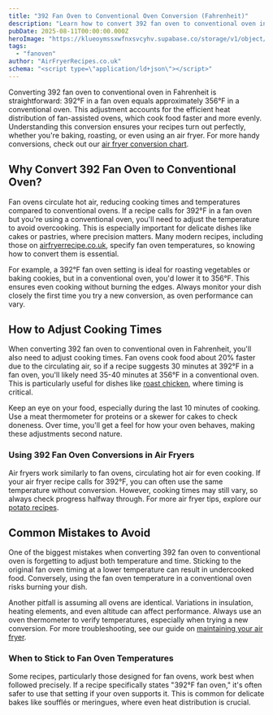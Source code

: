 ```yaml
---
title: "392 Fan Oven to Conventional Oven Conversion (Fahrenheit)"
description: "Learn how to convert 392 fan oven to conventional oven in Fahrenheit for flawless results. Master oven conversions with our easy guide today!"
pubDate: 2025-08-11T00:00:00.000Z
heroImage: "https://klueoymssxwfnxsvcyhv.supabase.co/storage/v1/object/public/md/392-fan-oven-to-conventional-oven-conversion-fahrenheit-aa98cfdc.png"
tags:
  - "fanoven"
author: "AirFryerRecipes.co.uk"
schema: "<script type=\"application/ld+json\"></script>"
---
```


<p>Converting 392 fan oven to conventional oven in Fahrenheit is straightforward: 392°F in a fan oven equals approximately 356°F in a conventional oven. This adjustment accounts for the efficient heat distribution of fan-assisted ovens, which cook food faster and more evenly. Understanding this conversion ensures your recipes turn out perfectly, whether you're baking, roasting, or even using an air fryer. For more handy conversions, check out our <a href=https://www.airfryerrecipe.co.uk/air-fryer-conversion-chart>air fryer conversion chart</a>.</p>

<h2>Why Convert 392 Fan Oven to Conventional Oven?</h2>
<p>Fan ovens circulate hot air, reducing cooking times and temperatures compared to conventional ovens. If a recipe calls for 392°F in a fan oven but you're using a conventional oven, you'll need to adjust the temperature to avoid overcooking. This is especially important for delicate dishes like cakes or pastries, where precision matters. Many modern recipes, including those on <a href=https://www.airfryerrecipe.co.uk/recipes>airfryerrecipe.co.uk</a>, specify fan oven temperatures, so knowing how to convert them is essential.</p>
<p>For example, a 392°F fan oven setting is ideal for roasting vegetables or baking cookies, but in a conventional oven, you'd lower it to 356°F. This ensures even cooking without burning the edges. Always monitor your dish closely the first time you try a new conversion, as oven performance can vary.</p>

<h2>How to Adjust Cooking Times</h2>
<p>When converting 392 fan oven to conventional oven in Fahrenheit, you'll also need to adjust cooking times. Fan ovens cook food about 20% faster due to the circulating air, so if a recipe suggests 30 minutes at 392°F in a fan oven, you'll likely need 35-40 minutes at 356°F in a conventional oven. This is particularly useful for dishes like <a href=https://www.airfryerrecipe.co.uk/recipe-category/chicken>roast chicken</a>, where timing is critical.</p>
<p>Keep an eye on your food, especially during the last 10 minutes of cooking. Use a meat thermometer for proteins or a skewer for cakes to check doneness. Over time, you'll get a feel for how your oven behaves, making these adjustments second nature.</p>

<h3>Using 392 Fan Oven Conversions in Air Fryers</h3>
<p>Air fryers work similarly to fan ovens, circulating hot air for even cooking. If your air fryer recipe calls for 392°F, you can often use the same temperature without conversion. However, cooking times may still vary, so always check progress halfway through. For more air fryer tips, explore our <a href=https://www.airfryerrecipe.co.uk/recipe-category/potatoes>potato recipes</a>.</p>

<h2>Common Mistakes to Avoid</h2>
<p>One of the biggest mistakes when converting 392 fan oven to conventional oven is forgetting to adjust both temperature and time. Sticking to the original fan oven timing at a lower temperature can result in undercooked food. Conversely, using the fan oven temperature in a conventional oven risks burning your dish.</p>
<p>Another pitfall is assuming all ovens are identical. Variations in insulation, heating elements, and even altitude can affect performance. Always use an oven thermometer to verify temperatures, especially when trying a new conversion. For more troubleshooting, see our guide on <a href=https://www.airfryerrecipe.co.uk/air-fryer-cleaner>maintaining your air fryer</a>.</p>

<h3>When to Stick to Fan Oven Temperatures</h3>
<p>Some recipes, particularly those designed for fan ovens, work best when followed precisely. If a recipe specifically states "392°F fan oven," it's often safer to use that setting if your oven supports it. This is common for delicate bakes like soufflés or meringues, where even heat distribution is crucial.</p>